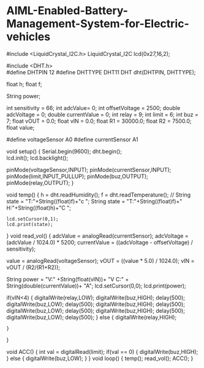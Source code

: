 # AIML-Enabled-Battery-Management-System-for-Electric-vehicles
#include <LiquidCrystal_I2C.h>
LiquidCrystal_I2C lcd(0x27,16,2);

#include <DHT.h>  
#define DHTPIN 12
#define DHTTYPE DHT11 
DHT dht(DHTPIN, DHTTYPE);

float h;
float f;

String power;

int sensitivity = 66;
int adcValue= 0;
int offsetVoltage = 2500;
double adcVoltage = 0;
double currentValue = 0;
int relay = 9;
int limit = 6;
int buz = 7; 
float vOUT = 0.0;
float vIN = 0.0;
float R1 = 30000.0;
float R2 = 7500.0; 
float value;
 

#define voltageSensor A0
#define currentSensor A1

void setup() 
{
 Serial.begin(9600);
 dht.begin();      
 lcd.init();
 lcd.backlight();
 
 pinMode(voltageSensor,INPUT);
 pinMode(currentSensor,INPUT);
  pinMode(limit,INPUT_PULLUP);
   pinMode(buz,OUTPUT);
     pinMode(relay,OUTPUT);
}
 
void temp() 
{
    h = dht.readHumidity();
    f = dht.readTemperature(); 
   // String state = "T:"+String((float)f)+"c   ";
    String state = "T:"+String((float)f)+" H:"+String((float)h)+"C     ";
 
    lcd.setCursor(0,1);
    lcd.print(state);
}
void read_vol()
{
  adcValue = analogRead(currentSensor);
  adcVoltage = (adcValue / 1024.0) * 5200;
  currentValue = ((adcVoltage - offsetVoltage) / sensitivity); 

  value = analogRead(voltageSensor);
  vOUT = ((value * 5.0) / 1024.0);
  vIN = vOUT / (R2/(R1+R2));
 
  String power = "V:" +String(float(vIN))+ "V C:" + String(double(currentValue))+ "A";
  lcd.setCursor(0,0);
  lcd.print(power);

  if(vIN<4)
  {
   digitalWrite(relay,LOW);
   digitalWrite(buz,HIGH); 
   delay(500);
   digitalWrite(buz,LOW);
      delay(500);
         digitalWrite(buz,HIGH); 
   delay(500);
   digitalWrite(buz,LOW);
      delay(500);
         digitalWrite(buz,HIGH); 
   delay(500);
   digitalWrite(buz,LOW);
      delay(500);
    }
  else
  {
     digitalWrite(relay,HIGH);
   
    }
}

void ACC()
{
 int val = digitalRead(limit);
 if(val == 0)
 {
  digitalWrite(buz,HIGH);
  }
 else
 {
    digitalWrite(buz,LOW);
  }
} 
void loop()
{
 temp(); 
 read_vol();
 ACC();
}
